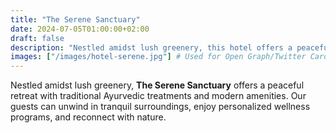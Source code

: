 ```yaml
---
title: "The Serene Sanctuary"
date: 2024-07-05T01:00:00+02:00
draft: false
description: "Nestled amidst lush greenery, this hotel offers a peaceful retreat with traditional Ayurvedic treatments and modern amenities."
images: ["/images/hotel-serene.jpg"] # Used for Open Graph/Twitter Card images for this specific page
---
```

Nestled amidst lush greenery, **The Serene Sanctuary** offers a peaceful retreat with traditional Ayurvedic treatments and modern amenities. Our guests can unwind in tranquil surroundings, enjoy personalized wellness programs, and reconnect with nature.